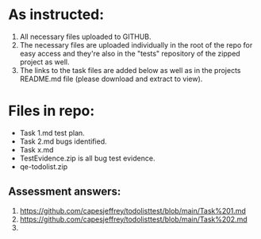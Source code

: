 # As instructed:

1. All necessary files uploaded to GITHUB.
2. The necessary files are uploaded individually in the root of the repo for easy access and they're also in the "tests" repository of the zipped project as well.
3. The links to the task files are added below as well as in the projects README.md file (please download and extract to view). 

# Files in repo:

- Task 1.md test plan.
- Task 2.md bugs identified.
- Task x.md
- TestEvidence.zip is all bug test evidence.
- qe-todolist.zip

## Assessment answers:
1. https://github.com/capesjeffrey/todolisttest/blob/main/Task%201.md
2. https://github.com/capesjeffrey/todolisttest/blob/main/Task%202.md
3. 
